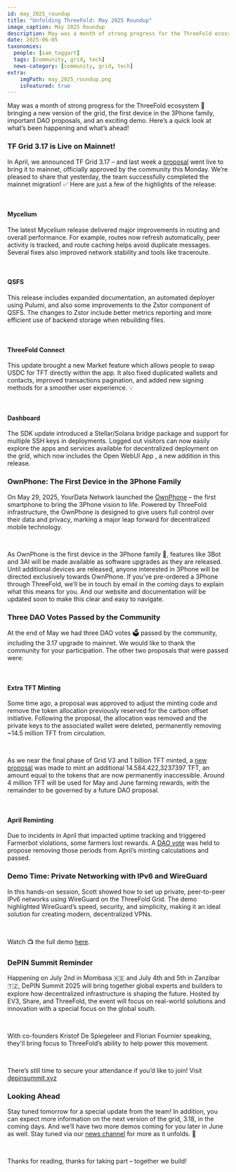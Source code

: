 ```yaml
---
id: may_2025_roundup
title: "Unfolding ThreeFold: May 2025 Roundup"
image_caption: May 2025 Roundup
description: May was a month of strong progress for the ThreeFold ecosystem, including a new version of the grid and the first device in the 3Phone family.
date: 2025-06-05
taxonomies:
  people: [sam_taggart]
  tags: [community, grid, tech]
  news-category: [community, grid, tech]
extra:
    imgPath: may_2025_roundup.png
    isFeatured: true
---
```


May was a month of strong progress for the ThreeFold ecosystem 🧱 bringing a new version of the grid, the first device in the 3Phone family, important DAO proposals, and an exciting demo. Here’s a quick look at what’s been happening and what’s ahead!

### **TF Grid 3.17 is Live on Mainnet!**

In April, we announced TF Grid 3.17 – and last week a [proposal](https://forum.threefold.io/t/tf-grid-mainnet-release-3-17/4597) went live to bring it to mainnet, officially approved by the community this Monday. We’re pleased to share that yesterday, the team successfully completed the mainnet migration! ✅ Here are just a few of the highlights of the release:

<br/>

#### Mycelium

The latest Mycelium release delivered major improvements in routing and overall performance. For example, routes now refresh automatically, peer activity is tracked, and route caching helps avoid duplicate messages. Several fixes also improved network stability and tools like traceroute.

<br/>

#### QSFS

This release includes expanded documentation, an automated deployer using Pulumi, and also some improvements to the Zstor component of QSFS. The changes to Zstor include better metrics reporting and more efficient use of backend storage when rebuilding files.

<br/>

#### ThreeFold Connect

This update brought a new Market feature which allows people to swap USDC for TFT directly within the app. It also fixed duplicated wallets and contacts, improved transactions pagination, and added new signing methods for a smoother user experience. 💡

<br/>

#### Dashboard

The SDK update introduced a Stellar/Solana bridge package and support for multiple SSH keys in deployments. Logged out visitors can now easily explore the apps and services available for decentralized deployment on the grid, which now includes the Open WebUI App , a new addition in this release.

### **OwnPhone: The First Device in the 3Phone Family**

On May 29, 2025, YourData Network launched the [OwnPhone](https://ownphone.net/) – the first smartphone to bring the 3Phone vision to life. Powered by ThreeFold infrastructure, the OwnPhone is designed to give users full control over their data and privacy, marking a major leap forward for decentralized mobile technology.

<br/>

As OwnPhone is the first device in the 3Phone family 📱, features like 3Bot and 3AI will be made available as software upgrades as they are released. Until additional devices are released, anyone interested in 3Phone will be directed exclusively towards OwnPhone. If you’ve pre-ordered a 3Phone through ThreeFold, we’ll be in touch by email in the coming days to explain what this means for you. And our website and documentation will be updated soon to make this clear and easy to navigate.

### **Three DAO Votes Passed by the Community**

At the end of May we had three DAO votes 🗳️ passed by the community, including the 3.17 upgrade to mainnet. We would like to thank the community for your participation. The other two proposals that were passed were:

<br/>

#### Extra TFT Minting

Some time ago, a proposal was approved to adjust the minting code and remove the token allocation previously reserved for the carbon offset initiative. Following the proposal, the allocation was removed and the private keys to the associated wallet were deleted, permanently removing ~14.5 million TFT from circulation.

<br/>

As we near the final phase of Grid V3 and 1 billion TFT minted, a [new proposal](https://forum.threefold.io/t/dao-extra-minting/4596) was made to mint an additional 14.584.422,3237397 TFT, an amount equal to the tokens that are now permanently inaccessible. Around 4 million TFT will be used for May and June farming rewards, with the remainder to be governed by a future DAO proposal.

<br/>

#### April Reminting

Due to incidents in April that impacted uptime tracking and triggered Farmerbot violations, some farmers lost rewards. A [DAO vote](https://forum.threefold.io/t/dao-minting-april/4595) was held to propose removing those periods from April’s minting calculations and passed.

### **Demo Time: Private Networking with IPv6 and WireGuard**

In this hands-on session, Scott showed how to set up private, peer-to-peer IPv6 networks using WireGuard on the ThreeFold Grid. The demo highlighted WireGuard’s speed, security, and simplicity, making it an ideal solution for creating modern, decentralized VPNs.

<br/>

Watch 📺 the full demo [here](https://youtu.be/TlJSmryxRrk?si=tSYeaS9uoQonz_YR).

### **DePIN Summit Reminder**

Happening on July 2nd in Mombasa :kenya: and July 4th and 5th in Zanzibar :tanzania:, DePIN Summit 2025 will bring together global experts and builders to explore how decentralized infrastructure is shaping the future. Hosted by EV3, Share, and ThreeFold, the event will focus on real-world solutions and innovation with a special focus on the global south.

<br/>

With co-founders Kristof De Spiegeleer and Florian Fournier speaking, they'll bring focus to ThreeFold’s ability to help power this movement.

<br/>

There’s still time to secure your attendance if you’d like to join! Visit [depinsummit.xyz](https://depinsummit.xyz)

### **Looking Ahead** 
Stay tuned tomorrow for a special update from the team! In addition, you can expect more information on the next version of the grid, 3.18, in the coming days. And we’ll have two more demos coming for you later in June as well. Stay tuned via our [news channel](https://t.me/threefoldnews) for more as it unfolds. 🔮

<br/>

Thanks for reading, thanks for taking part – together we build!
